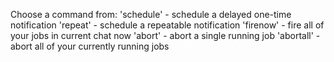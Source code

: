 Choose a command from:
'schedule' - schedule a delayed one-time notification
'repeat' - schedule a repeatable notification
'firenow' - fire all of your jobs in current chat now
'abort' - abort a single running job
'abortall' - abort all of your currently running jobs